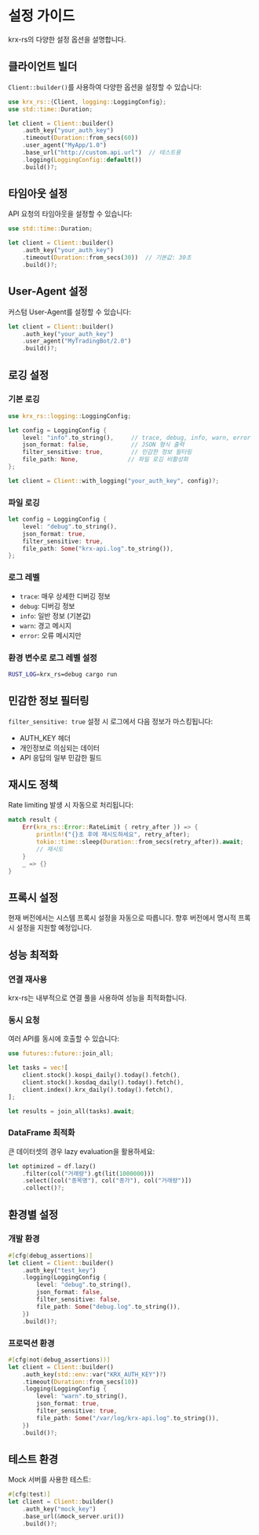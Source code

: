 # 설정 가이드

krx-rs의 다양한 설정 옵션을 설명합니다.

## 클라이언트 빌더

`Client::builder()`를 사용하여 다양한 옵션을 설정할 수 있습니다:

```rust
use krx_rs::{Client, logging::LoggingConfig};
use std::time::Duration;

let client = Client::builder()
    .auth_key("your_auth_key")
    .timeout(Duration::from_secs(60))
    .user_agent("MyApp/1.0")
    .base_url("http://custom.api.url")  // 테스트용
    .logging(LoggingConfig::default())
    .build()?;
```

## 타임아웃 설정

API 요청의 타임아웃을 설정할 수 있습니다:

```rust
use std::time::Duration;

let client = Client::builder()
    .auth_key("your_auth_key")
    .timeout(Duration::from_secs(30))  // 기본값: 30초
    .build()?;
```

## User-Agent 설정

커스텀 User-Agent를 설정할 수 있습니다:

```rust
let client = Client::builder()
    .auth_key("your_auth_key")
    .user_agent("MyTradingBot/2.0")
    .build()?;
```

## 로깅 설정

### 기본 로깅

```rust
use krx_rs::logging::LoggingConfig;

let config = LoggingConfig {
    level: "info".to_string(),     // trace, debug, info, warn, error
    json_format: false,            // JSON 형식 출력
    filter_sensitive: true,        // 민감한 정보 필터링
    file_path: None,              // 파일 로깅 비활성화
};

let client = Client::with_logging("your_auth_key", config)?;
```

### 파일 로깅

```rust
let config = LoggingConfig {
    level: "debug".to_string(),
    json_format: true,
    filter_sensitive: true,
    file_path: Some("krx-api.log".to_string()),
};
```

### 로그 레벨

- `trace`: 매우 상세한 디버깅 정보
- `debug`: 디버깅 정보
- `info`: 일반 정보 (기본값)
- `warn`: 경고 메시지
- `error`: 오류 메시지만

### 환경 변수로 로그 레벨 설정

```bash
RUST_LOG=krx_rs=debug cargo run
```

## 민감한 정보 필터링

`filter_sensitive: true` 설정 시 로그에서 다음 정보가 마스킹됩니다:

- AUTH_KEY 헤더
- 개인정보로 의심되는 데이터
- API 응답의 일부 민감한 필드

## 재시도 정책

Rate limiting 발생 시 자동으로 처리됩니다:

```rust
match result {
    Err(krx_rs::Error::RateLimit { retry_after }) => {
        println!("{}초 후에 재시도하세요", retry_after);
        tokio::time::sleep(Duration::from_secs(retry_after)).await;
        // 재시도
    }
    _ => {}
}
```

## 프록시 설정

현재 버전에서는 시스템 프록시 설정을 자동으로 따릅니다. 
향후 버전에서 명시적 프록시 설정을 지원할 예정입니다.

## 성능 최적화

### 연결 재사용

krx-rs는 내부적으로 연결 풀을 사용하여 성능을 최적화합니다.

### 동시 요청

여러 API를 동시에 호출할 수 있습니다:

```rust
use futures::future::join_all;

let tasks = vec![
    client.stock().kospi_daily().today().fetch(),
    client.stock().kosdaq_daily().today().fetch(),
    client.index().krx_daily().today().fetch(),
];

let results = join_all(tasks).await;
```

### DataFrame 최적화

큰 데이터셋의 경우 lazy evaluation을 활용하세요:

```rust
let optimized = df.lazy()
    .filter(col("거래량").gt(lit(1000000)))
    .select([col("종목명"), col("종가"), col("거래량")])
    .collect()?;
```

## 환경별 설정

### 개발 환경

```rust
#[cfg(debug_assertions)]
let client = Client::builder()
    .auth_key("test_key")
    .logging(LoggingConfig {
        level: "debug".to_string(),
        json_format: false,
        filter_sensitive: false,
        file_path: Some("debug.log".to_string()),
    })
    .build()?;
```

### 프로덕션 환경

```rust
#[cfg(not(debug_assertions))]
let client = Client::builder()
    .auth_key(std::env::var("KRX_AUTH_KEY")?)
    .timeout(Duration::from_secs(10))
    .logging(LoggingConfig {
        level: "warn".to_string(),
        json_format: true,
        filter_sensitive: true,
        file_path: Some("/var/log/krx-api.log".to_string()),
    })
    .build()?;
```

## 테스트 환경

Mock 서버를 사용한 테스트:

```rust
#[cfg(test)]
let client = Client::builder()
    .auth_key("mock_key")
    .base_url(&mock_server.uri())
    .build()?;
```